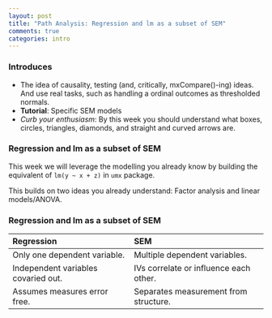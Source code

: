 ```yaml
---
layout: post
title: "Path Analysis: Regression and lm as a subset of SEM"
comments: true
categories: intro
---
```


<a name="top"></a>
### Introduces
* The idea of causality, testing (and, critically, mxCompare()-ing) ideas. And use real tasks, such as handling a ordinal outcomes as thresholded normals.
* **Tutorial**: Specific SEM models
* *Curb your enthusiasm*: By this week you should understand what boxes, circles, triangles, diamonds, and straight and curved arrows are. 

### Regression and lm as a subset of SEM

This week we will leverage the modelling you already know by building the equivalent of `lm(y ~ x + z)` in `umx` package.

This builds on two ideas you already understand: Factor analysis and linear models/ANOVA.</li>

### Regression and lm as a subset of SEM



| Regression                          | SEM                                    |
|:------------------------------------|:---------------------------------------|
| Only one dependent variable.        | Multiple dependent variables.          |
| Independent variables covaried out. | IVs correlate or influence each other. |
| Assumes measures error free.        | Separates measurement from structure.  |
